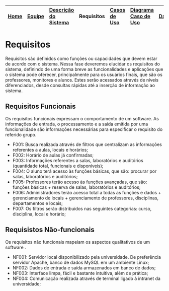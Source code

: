 |<a href='http://code.google.com/p/aula/'>Home</a>|<a href='http://code.google.com/p/aula/wiki/Equipe_do_Sistema'>Equipe</a> |<a href='http://code.google.com/p/aula/wiki/Descricao_do_Sistema'>Descrição do Sistema</a>| **Requisitos** |<a href='http://code.google.com/p/aula/wiki/Casos_de_Uso'>Casos de Uso</a>|<a href='http://code.google.com/p/aula/wiki/Diagrama_UC'>Diagrama Caso de Uso</a>|<a href='http://code.google.com/p/aula/wiki/Database'>Database</a>|
|:------------------------------------------------|:-------------------------------------------------------------------------|:-----------------------------------------------------------------------------------------|:---------------|:-------------------------------------------------------------------------|:--------------------------------------------------------------------------------|:-----------------------------------------------------------------|

# Requisitos #

Requisitos são definidos como funções ou capacidades que devem estar de acordo com o sistema. Nessa fase deveremos elucidar os requisitos do sistema, definindo de uma forma breve as funcionalidades e aplicações que o sistema pode oferecer, principalmente para os usuários finais, que são os professores, monitores e alunos. Estes serão acessados através de níveis diferenciados, desde consultas rápidas até a inserção de informação ao sistema.

## Requisitos Funcionais ##
Os requisitos funcionais expressam o comportamento de um software. As informações de entrada, o processamento e a saída emitida por uma funcionalidade são informações necessárias para especificar o requisito do referido grupo.

  * F001: Busca realizada através de filtros que centralizam as informações referentes a aulas, locais e horários;
  * F002: Horário de aulas já confirmadas;
  * F003: Informações referentes a salas, laboratórios e auditórios (quantidade total, funcionais e disponíveis);
  * F004: O aluno terá acesso às funções básicas, que são: procurar por salas, laboratórios e auditórios;
  * F005: Professores terão acesso às funções avançadas, que são:  funções básicas  + reserva de salas, laboratórios e auditórios;
  * F006: Administradores terão acesso total a todas as funções e dados + gerenciamento de locais + gerenciamento de professores, disciplinas, departamentos e locais;
  * F007: Os filtros serão distribuídos nas seguintes categorias: curso, disciplina, local e horário;


## Requisistos Não-funcionais ##
Os requisitos não funcionais mapeiam os aspectos qualitativos de um software .
  * NF001: Servidor local disponibilizado pela universidade. De preferência servidor Apache, banco de dados MySQL em um ambiente Linux;
  * NF002: Dados de entrada e saída armazenados em banco de dados;
  * NF003: Interface limpa, fácil e bastante intuitiva, além de prática;
  * NF004: Comunicação realizada através de terminal ligado à intranet da universidade;
